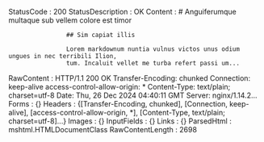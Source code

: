 

StatusCode        : 200
StatusDescription : OK
Content           : # Anguiferumque multaque sub vellem colore est timor
                    
                    ## Sim capiat illis
                    
                    Lorem markdownum nuntia vulnus victos unus odium ungues in nec terribili Ilion,
                    tum. Incaluit vellet me turba refert passi um...
RawContent        : HTTP/1.1 200 OK
                    Transfer-Encoding: chunked
                    Connection: keep-alive
                    access-control-allow-origin: *
                    Content-Type: text/plain; charset=utf-8
                    Date: Thu, 26 Dec 2024 04:40:11 GMT
                    Server: nginx/1.14.2...
Forms             : {}
Headers           : {[Transfer-Encoding, chunked], [Connection, keep-alive], [access-control-allow-origin, *], [Content-Type, text/plain; charset=utf-8]...}
Images            : {}
InputFields       : {}
Links             : {}
ParsedHtml        : mshtml.HTMLDocumentClass
RawContentLength  : 2698



